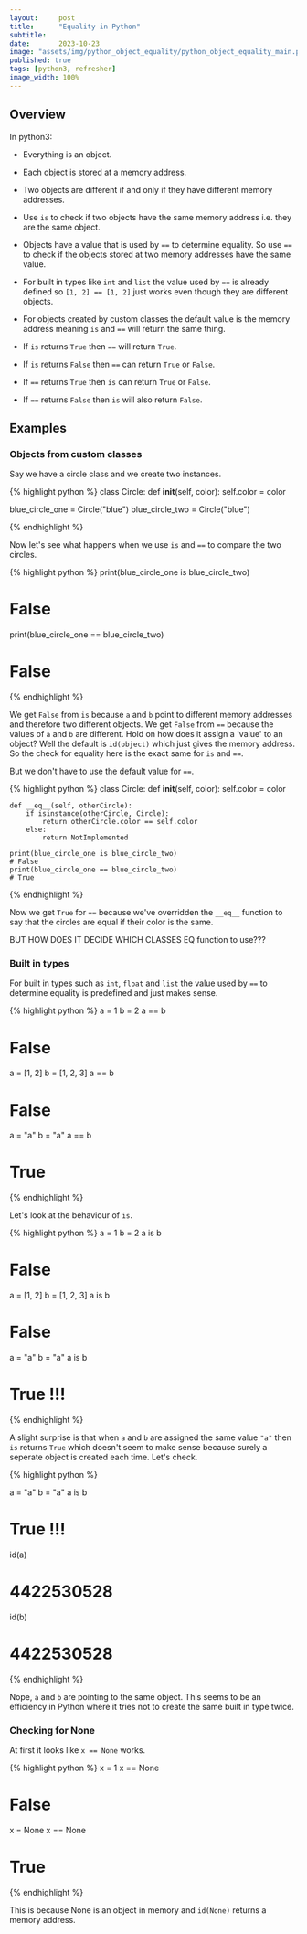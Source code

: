 ```yaml
---
layout:     post
title:      "Equality in Python"
subtitle:   
date:       2023-10-23
image: "assets/img/python_object_equality/python_object_equality_main.png"
published: true
tags: [python3, refresher]
image_width: 100%
---
```


## Overview

In python3:
* Everything is an object.

* Each  object is stored at a memory address.

* Two objects are different if and only if they have different memory addresses.

* Use `is` to check if two objects have the same memory address i.e. they are the same object.

* Objects have a value that is used by `==` to determine equality. So use `==` to check if the objects stored at two memory addresses have the same value.

* For built in types like `int` and `list` the value used by `==` is already defined so `[1, 2] == [1, 2]` just works even though they are different objects. 

* For objects created by custom classes the default value is the memory address meaning `is` and `==` will return the same thing.

* If `is` returns `True` then `==` will return `True`. 

* If `is` returns `False` then `==` can return `True` or `False`.

* If `==` returns `True` then `is` can return `True` or `False`.

* If `==` returns `False` then `is` will also return `False`.

## Examples
### Objects from custom classes
Say we have a circle class and we create two instances.

{% highlight python %}
class Circle:
    def __init__(self, color):
        self.color = color

blue_circle_one = Circle("blue")
blue_circle_two = Circle("blue")

{% endhighlight %}

Now let's see what happens when we use `is` and `==` to compare the two circles.

{% highlight python %}
print(blue_circle_one is blue_circle_two)
# False
print(blue_circle_one == blue_circle_two)
# False
{% endhighlight %}

We get `False` from `is` because `a` and `b` point to different memory addresses and therefore two different objects. We get `False` from `==` because the values of `a` and `b` are different. Hold on how does it assign a 'value' to an object? Well the default is `id(object)` which just gives the memory address. So the check for equality here is the exact same for `is` and `==`. 

But we don't have to use the default value for `==`.

{% highlight python %}
class Circle:
    def __init__(self, color):
        self.color = color

    def __eq__(self, otherCircle):
        if isinstance(otherCircle, Circle):
            return otherCircle.color == self.color
        else:
            return NotImplemented

    print(blue_circle_one is blue_circle_two)
    # False
    print(blue_circle_one == blue_circle_two)
    # True
{% endhighlight %}

Now we get `True` for `==` because we've overridden the `__eq__` function to say that the circles are equal if their color is the same.

BUT HOW DOES IT DECIDE WHICH CLASSES EQ function to use???

### Built in types
For built in types such as `int`, `float` and `list` the value used by `==` to determine equality is predefined and just makes sense. 

{% highlight python %}
a = 1
b = 2
a == b
# False

a = [1, 2]
b = [1, 2, 3]
a == b
# False

a = "a"
b = "a"
a == b
# True
{% endhighlight %}

Let's look at the behaviour of `is`.

{% highlight python %}
a = 1
b = 2
a is b
# False

a = [1, 2]
b = [1, 2, 3]
a is b
# False

a = "a"
b = "a"
a is b
# True !!!

{% endhighlight %}

A slight surprise is that when `a` and `b` are assigned the same value `"a"` then `is` returns `True` which doesn't seem to make sense because surely a seperate object is created each time. Let's check.

{% highlight python %}

a = "a"
b = "a"
a is b
# True !!!

id(a)
# 4422530528
id(b)
# 4422530528

{% endhighlight %}

Nope, `a` and `b` are pointing to the same object. This seems to be an efficiency in Python where it tries not to create the same built in type twice.

### Checking for None
At first it looks like `x == None` works.

{% highlight python %}
x = 1
x == None
# False

x = None
x == None
# True
{% endhighlight %}

This is because None is an object in memory and `id(None)` returns a memory address.